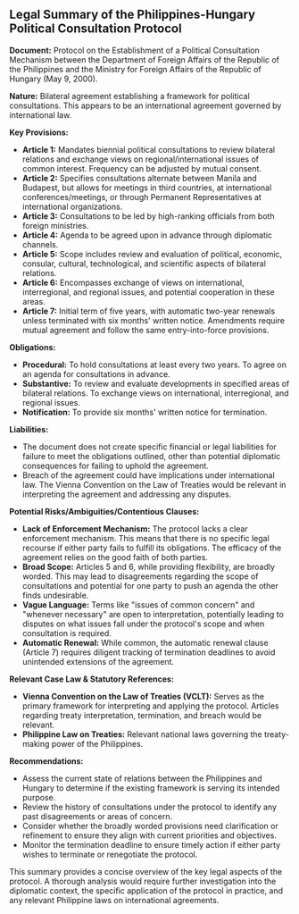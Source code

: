 ## Legal Summary of the Philippines-Hungary Political Consultation Protocol

**Document:** Protocol on the Establishment of a Political Consultation Mechanism between the Department of Foreign Affairs of the Republic of the Philippines and the Ministry for Foreign Affairs of the Republic of Hungary (May 9, 2000).

**Nature:** Bilateral agreement establishing a framework for political consultations. This appears to be an international agreement governed by international law.

**Key Provisions:**

*   **Article 1:** Mandates biennial political consultations to review bilateral relations and exchange views on regional/international issues of common interest. Frequency can be adjusted by mutual consent.
*   **Article 2:** Specifies consultations alternate between Manila and Budapest, but allows for meetings in third countries, at international conferences/meetings, or through Permanent Representatives at international organizations.
*   **Article 3:** Consultations to be led by high-ranking officials from both foreign ministries.
*   **Article 4:** Agenda to be agreed upon in advance through diplomatic channels.
*   **Article 5:** Scope includes review and evaluation of political, economic, consular, cultural, technological, and scientific aspects of bilateral relations.
*   **Article 6:** Encompasses exchange of views on international, interregional, and regional issues, and potential cooperation in these areas.
*   **Article 7:** Initial term of five years, with automatic two-year renewals unless terminated with six months' written notice. Amendments require mutual agreement and follow the same entry-into-force provisions.

**Obligations:**

*   **Procedural:** To hold consultations at least every two years. To agree on an agenda for consultations in advance.
*   **Substantive:** To review and evaluate developments in specified areas of bilateral relations. To exchange views on international, interregional, and regional issues.
*   **Notification:** To provide six months' written notice for termination.

**Liabilities:**

*   The document does not create specific financial or legal liabilities for failure to meet the obligations outlined, other than potential diplomatic consequences for failing to uphold the agreement.
*   Breach of the agreement could have implications under international law. The Vienna Convention on the Law of Treaties would be relevant in interpreting the agreement and addressing any disputes.

**Potential Risks/Ambiguities/Contentious Clauses:**

*   **Lack of Enforcement Mechanism:** The protocol lacks a clear enforcement mechanism. This means that there is no specific legal recourse if either party fails to fulfill its obligations. The efficacy of the agreement relies on the good faith of both parties.
*   **Broad Scope:** Articles 5 and 6, while providing flexibility, are broadly worded. This may lead to disagreements regarding the scope of consultations and potential for one party to push an agenda the other finds undesirable.
*   **Vague Language:** Terms like "issues of common concern" and "whenever necessary" are open to interpretation, potentially leading to disputes on what issues fall under the protocol's scope and when consultation is required.
*   **Automatic Renewal:** While common, the automatic renewal clause (Article 7) requires diligent tracking of termination deadlines to avoid unintended extensions of the agreement.

**Relevant Case Law & Statutory References:**

*   **Vienna Convention on the Law of Treaties (VCLT):** Serves as the primary framework for interpreting and applying the protocol. Articles regarding treaty interpretation, termination, and breach would be relevant.
*   **Philippine Law on Treaties:** Relevant national laws governing the treaty-making power of the Philippines.

**Recommendations:**

*   Assess the current state of relations between the Philippines and Hungary to determine if the existing framework is serving its intended purpose.
*   Review the history of consultations under the protocol to identify any past disagreements or areas of concern.
*   Consider whether the broadly worded provisions need clarification or refinement to ensure they align with current priorities and objectives.
*   Monitor the termination deadline to ensure timely action if either party wishes to terminate or renegotiate the protocol.

This summary provides a concise overview of the key legal aspects of the protocol. A thorough analysis would require further investigation into the diplomatic context, the specific application of the protocol in practice, and any relevant Philippine laws on international agreements.
